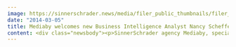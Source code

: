 ```yaml
---
image: https://sinnerschrader.news/media/filer_public_thumbnails/filer_public/e7/7f/e77f004c-24b5-4e7e-a81e-d34fb13ee2e5/nancyscheffert_mediaby_720.jpg__480x288_q85_crop_subsampling-2_upscale.jpg
date: "2014-03-05"
title: Mediaby welcomes new Business Intelligence Analyst Nancy Scheffert
content: <div class="newsbody"><p>SinnerSchrader agency Mediaby, specializing in intelligent and efficient online advertising, announces the new hire of Nancy Scheffert, who will join their business intelligence team with Stephan Groneberg. A trained IT Business Engineer, Sheffert wrote her master's thesis on web analytics with a focus on business intelligence and the intelligent connection of data. Scheffert is a professional newcomer with academic know-how and was surprised just how in demand her area of expertise currently is, "out of ten applications, I received five offers. I chose Mediaby because the chemistry was right from the start. It has long been my dream to work in an agency with this specialization." The 25-year-old will serve as Business Intelligence Analyst alongside the account managers at Mediaby to optimally advise their clients and continue to expand Mediaby's in-house marketing operating system.</p><p><a href="https://next-audience.com/media/filer_public/52/eb/52eb0688-ae75-4305-9e7b-0e3c6acd7050/nancyscheffert_mediaby_300.jpg" target="_blank">Download press photo (300dpi)</a></p><p><strong>Contact</strong><br/>Sebastian Kehr<br/>Public Relations<br/>+49 40 24828 751<br/><a href="mailto&#58;presse@mediaby.de" target="_blank" title="Awakening the “UHRTRIEB”&#58; Mediaby advertises Poseidon watches">presse@mediaby.de</a></p><p><a href="mailto&#58;presse@mediaby.de" target="_blank" title="Awakening the “UHRTRIEB”&#58; Mediaby advertises Poseidon watches">www.mediaby.de</a></p><p><a class="news-backlink" href="/en/"><svg class="svg-ico svg-ico--arrow-left"><use xlink&#58;href="#arrow-down"></use></svg>Back to the overview</a></p></div>
---
```

